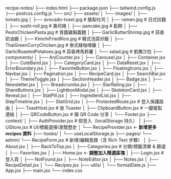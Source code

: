 recipe-notes/
├── index.html
├── package.json
├── tailwind.config.js
├── postcss.config.js
└── src/
    ├── assets/
    │   └── images/
    │       ├── tomato.jpg
    │       ├── avocado-toast.jpg    # 酪梨吐司
    │       ├── ramen.jpg            # 日式拉麵
    │       ├── sushi-roll.jpg       # 壽司捲
    │       ├── pancake.jpg          # 鬆餅
    │       ├── PestoChickenPasta.jpg          # 青醬雞胸義麵
    │       ├── GarlicButterShrimp.jpg          # 蒜香奶油蝦
    │       ├── KimchiFriedRice.jpg          # 韓式泡菜炒飯
    │       ├── ThaiGreenCurryChicken.jpg          # 泰式綠咖哩雞
    │       ├── GarlicRoastedPotatoes.jpg          # 蒜香烤馬鈴薯
    │       └── salad.jpg            # 凱撒沙拉
    ├── components/
    │   ├── AniCounter.jsx
    │   ├── Carousel.jsx
    │   ├── Container.jsx
    │   ├── CuteBand.jsx
    │   ├── CategoryCard.jsx
    │   ├── DataReset.jsx
    │   ├── ErrorBoundary.jsx
    │   ├── FavoriteButton.jsx
    │   ├── FloatingIcons.jsx
    │   ├── Navbar.jsx
    │   ├── Pagination.jsx
    │   ├── RecipeCard.jsx
    │   ├── SearchBar.jsx
    │   ├── ThemeToggle.jsx
    │   ├── SectionHeader.jsx
    │   ├── Badge.jsx
    │   ├── Newsletter.jsx
    │   ├── Breadcrumbs.jsx
    │   ├── StarRating.jsx
    │   ├── ShareButtons.jsx
    │   ├── LightboxModal.jsx
    │   ├── SkeletonCard.jsx
    │   ├── Reveal.jsx
    │   ├── StatPill.jsx
    │   ├── IngredientList.jsx
    │   ├── StepTimeline.jsx
    │   ├── StatGrid.jsx
    │   ├── ProtectedRoute.jsx      # 登入保護路由
    │   ├── ToastHost.jsx           # 放 Toaster
    │   ├── ClipboardButton.jsx     # 一鍵複製連結
    │   ├── QRCodeButton.jsx        # 彈 QR Code 分享
    │   └── Footer.jsx
    ├── context/
    │   ├── AuthProvider.jsx        # 假登入（localStorage 持久）
    │   ├── UiStore.jsx             # UI/標籤選擇/瀏覽歷史
    │   └── RecipeProvider.jsx       ← **新增更多 recipes 資料**
    ├── hooks/
    │   └── useLocalStorage.js
    ├── pages/
            └── admin/
                └── RecipeForm.jsx  # 新增/編輯食譜（含 Rich Text 步驟）
    │   ├── About.jsx
    │   ├── BackToTop.jsx
    │   ├── Categories.jsx           # 分類/標籤清單 & 篩選
    │   ├── Favorites.jsx
    │   ├── Home.jsx                 ← **調整加入精選區塊**
    │   ├── Login.jsx                # 登入頁
    │   ├── NotFound.jsx
    │   ├── NoteEditor.jsx
    │   ├── Notes.jsx
    │   ├── RecipeDetail.jsx
    │   └── Recipes.jsx
    ├── utils/
    │   └── formatDate.js
    ├── App.jsx
    ├── main.jsx
    └── index.css